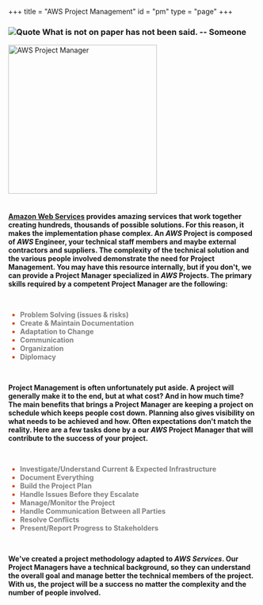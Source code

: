 +++
title = "AWS Project Management"
id = "pm"
type = "page"
+++

<div class="container" role="main">
	<div class="row">
		<div class="col-md-6">
			<h3 class="font01">
			<img style="float" src="/img/aws/quote.png" alt="Quote">  
			What is not on paper has not been said. -- Someone
			</h3>
		</div>
		<div class="col-md-6">
			<img style="float: center; margin: 0px 0px 0px 0px;" src="/img/project-management/aws-project-manager.jpg" width="300" alt="AWS Project Manager">
		</div>
	</div>
	<br />
	<div>
		<h4 class="font01">
		<p>
		<a href="https://aws.amazon.com">Amazon Web Services</a> provides amazing services that work together creating hundreds, thousands of possible solutions.  For this reason, it makes the implementation phase complex.  An <i>AWS</i> Project is composed of <i>AWS</i> Engineer, your technical staff members and maybe external contractors and suppliers.  The complexity of the technical solution and the various people involved demonstrate the need for Project Management.  You may have this resource internally, but if you don't, we can provide a Project Manager specialized in <i>AWS</i> Projects.  The primary skills required by a competent Project Manager are the following:
		</p>
		<br />
		<p>
		 	<ul style="color:#d84315">
				 <li><span style="color:grey">Problem Solving (issues & risks)</li>
				 <li><span style="color:grey">Create & Maintain Documentation</li>
				 <li><span style="color:grey">Adaptation to Change</li>
				 <li><span style="color:grey">Communication</li>
				 <li><span style="color:grey">Organization</li>
				 <li><span style="color:grey">Diplomacy</li>
			 </ul>
 		</p>
		<br />
		<p>
			Project Management is often unfortunately put aside.  A project will generally make it to the end, but at what cost?  And in how much time?  The main benefits that brings a Project Manager are keeping a project on schedule which keeps people cost down. Planning also gives visibility on what needs to be achieved and how.  Often expectations don't match the reality.  Here are a few tasks done by a our <i>AWS</i> Project Manager that will contribute to the success of your project.
		</p>
		<br />
		<ul style="color:#d84315">
            <li><span style="color:grey">Investigate/Understand Current & Expected Infrastructure</li>
			<li><span style="color:grey">Document Everything</li>
			<li><span style="color:grey">Build the Project Plan</li>
			<li><span style="color:grey">Handle Issues Before they Escalate</li>
			<li><span style="color:grey">Manage/Monitor the Project</li>
			<li><span style="color:grey">Handle Communication Between all Parties</li>
			<li><span style="color:grey">Resolve Conflicts</li>
    		<li><span style="color:grey">Present/Report Progress to Stakeholders</li>
		</ul>
		<br />
		<p>
			We've created a project methodology adapted to <i>AWS Services</i>.  Our Project Managers have a technical background, so they can understand the overall goal and manage better the technical members of the project.  With us, the project will be a success no matter the complexity and the number of people involved.   
		</p>
	</div>
</div>
